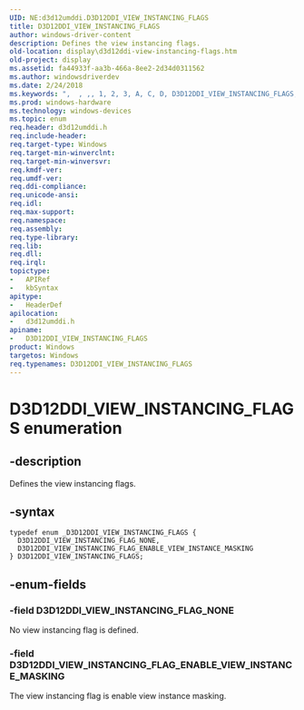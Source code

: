 ```yaml
---
UID: NE:d3d12umddi.D3D12DDI_VIEW_INSTANCING_FLAGS
title: D3D12DDI_VIEW_INSTANCING_FLAGS
author: windows-driver-content
description: Defines the view instancing flags.
old-location: display\d3d12ddi-view-instancing-flags.htm
old-project: display
ms.assetid: fa44933f-aa3b-466a-8ee2-2d34d0311562
ms.author: windowsdriverdev
ms.date: 2/24/2018
ms.keywords: ",  , ,, 1, 2, 3, A, C, D, D3D12DDI_VIEW_INSTANCING_FLAGS, D3D12DDI_VIEW_INSTANCING_FLAGS enumeration [Display Devices], D3D12DDI_VIEW_INSTANCING_FLAG_ENABLE_VIEW_INSTANCE_MASKING, D3D12DDI_VIEW_INSTANCING_FLAG_NONE, E, F, G, I, L, N, S, T, V, W, _, d3d12umddi/D3D12DDI_VIEW_INSTANCING_FLAGS, d3d12umddi/D3D12DDI_VIEW_INSTANCING_FLAG_ENABLE_VIEW_INSTANCE_MASKING, d3d12umddi/D3D12DDI_VIEW_INSTANCING_FLAG_NONE, display.d3d12ddi-view-instancing-flags"
ms.prod: windows-hardware
ms.technology: windows-devices
ms.topic: enum
req.header: d3d12umddi.h
req.include-header: 
req.target-type: Windows
req.target-min-winverclnt: 
req.target-min-winversvr: 
req.kmdf-ver: 
req.umdf-ver: 
req.ddi-compliance: 
req.unicode-ansi: 
req.idl: 
req.max-support: 
req.namespace: 
req.assembly: 
req.type-library: 
req.lib: 
req.dll: 
req.irql: 
topictype:
-	APIRef
-	kbSyntax
apitype:
-	HeaderDef
apilocation:
-	d3d12umddi.h
apiname:
-	D3D12DDI_VIEW_INSTANCING_FLAGS
product: Windows
targetos: Windows
req.typenames: D3D12DDI_VIEW_INSTANCING_FLAGS
---
```


# D3D12DDI_VIEW_INSTANCING_FLAGS enumeration


## -description


Defines the view instancing flags.


## -syntax


````
typedef enum _D3D12DDI_VIEW_INSTANCING_FLAGS { 
  D3D12DDI_VIEW_INSTANCING_FLAG_NONE,
  D3D12DDI_VIEW_INSTANCING_FLAG_ENABLE_VIEW_INSTANCE_MASKING
} D3D12DDI_VIEW_INSTANCING_FLAGS;
````


## -enum-fields




### -field D3D12DDI_VIEW_INSTANCING_FLAG_NONE

No view instancing flag is defined.


### -field D3D12DDI_VIEW_INSTANCING_FLAG_ENABLE_VIEW_INSTANCE_MASKING

The view instancing flag is enable view instance masking.

